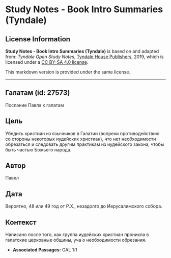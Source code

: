 # Study Notes - Book Intro Summaries (Tyndale)

## License Information

**Study Notes - Book Intro Summaries (Tyndale)** is based on and adapted from: _Tyndale Open Study Notes_, [Tyndale House Publishers](https://tyndaleopenresources.com/), 2019, which is licensed under a [CC BY-SA 4.0 license](https://creativecommons.org/licenses/by-sa/4.0/legalcode.en).

This markdown version is provided under the same license.



--------------------------------

## Галатам (id: 27573)

Послание Павла к галатам

Цель
----

Убедить христиан из язычников в Галатии (вопреки противодействию со стороны некоторых иудейских христиан), что нет необходимости обрезаться и следовать другим практикам из иудейского закона, чтобы быть частью Божьего народа.

Автор
-----

Павел

Дата
----

Вероятно, 48 или 49 год от Р.Х., незадолго до Иерусалимского собора.

Контекст
--------

Написано после того, как группа иудейских христиан проникла в галатские церковные общины, уча о необходимости обрезания.

* **Associated Passages:** GAL 1:1

